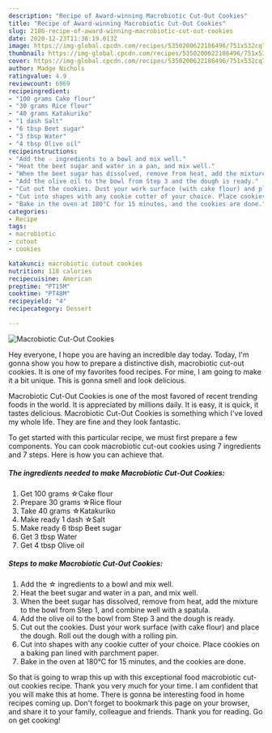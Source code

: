 ```yaml
---
description: "Recipe of Award-winning Macrobiotic Cut-Out Cookies"
title: "Recipe of Award-winning Macrobiotic Cut-Out Cookies"
slug: 2186-recipe-of-award-winning-macrobiotic-cut-out-cookies
date: 2020-12-23T11:38:19.013Z
image: https://img-global.cpcdn.com/recipes/5350200622186496/751x532cq70/macrobiotic-cut-out-cookies-recipe-main-photo.jpg
thumbnail: https://img-global.cpcdn.com/recipes/5350200622186496/751x532cq70/macrobiotic-cut-out-cookies-recipe-main-photo.jpg
cover: https://img-global.cpcdn.com/recipes/5350200622186496/751x532cq70/macrobiotic-cut-out-cookies-recipe-main-photo.jpg
author: Madge Nichols
ratingvalue: 4.9
reviewcount: 6969
recipeingredient:
- "100 grams Cake flour"
- "30 grams Rice flour"
- "40 grams Katakuriko"
- "1 dash Salt"
- "6 tbsp Beet sugar"
- "3 tbsp Water"
- "4 tbsp Olive oil"
recipeinstructions:
- "Add the ☆ ingredients to a bowl and mix well."
- "Heat the beet sugar and water in a pan, and mix well."
- "When the beet sugar has dissolved, remove from heat, add the mixture to the bowl from Step 1, and combine well with a spatula."
- "Add the olive oil to the bowl from Step 3 and the dough is ready."
- "Cut out the cookies. Dust your work surface (with cake flour) and place the dough. Roll out the dough with a rolling pin."
- "Cut into shapes with any cookie cutter of your choice. Place cookies on a baking pan lined with parchment paper."
- "Bake in the oven at 180°C for 15 minutes, and the cookies are done."
categories:
- Recipe
tags:
- macrobiotic
- cutout
- cookies

katakunci: macrobiotic cutout cookies 
nutrition: 118 calories
recipecuisine: American
preptime: "PT15M"
cooktime: "PT48M"
recipeyield: "4"
recipecategory: Dessert

---
```



![Macrobiotic Cut-Out Cookies](https://img-global.cpcdn.com/recipes/5350200622186496/751x532cq70/macrobiotic-cut-out-cookies-recipe-main-photo.jpg)

Hey everyone, I hope you are having an incredible day today. Today, I'm gonna show you how to prepare a distinctive dish, macrobiotic cut-out cookies. It is one of my favorites food recipes. For mine, I am going to make it a bit unique. This is gonna smell and look delicious.



Macrobiotic Cut-Out Cookies is one of the most favored of recent trending foods in the world. It is appreciated by millions daily. It is easy, it is quick, it tastes delicious. Macrobiotic Cut-Out Cookies is something which I've loved my whole life. They are fine and they look fantastic.


To get started with this particular recipe, we must first prepare a few components. You can cook macrobiotic cut-out cookies using 7 ingredients and 7 steps. Here is how you can achieve that.

<!--inarticleads1-->

##### The ingredients needed to make Macrobiotic Cut-Out Cookies:

1. Get 100 grams ☆Cake flour
1. Prepare 30 grams ☆Rice flour
1. Take 40 grams ☆Katakuriko
1. Make ready 1 dash ☆Salt
1. Make ready 6 tbsp Beet sugar
1. Get 3 tbsp Water
1. Get 4 tbsp Olive oil




<!--inarticleads2-->

##### Steps to make Macrobiotic Cut-Out Cookies:

1. Add the ☆ ingredients to a bowl and mix well.
1. Heat the beet sugar and water in a pan, and mix well.
1. When the beet sugar has dissolved, remove from heat, add the mixture to the bowl from Step 1, and combine well with a spatula.
1. Add the olive oil to the bowl from Step 3 and the dough is ready.
1. Cut out the cookies. Dust your work surface (with cake flour) and place the dough. Roll out the dough with a rolling pin.
1. Cut into shapes with any cookie cutter of your choice. Place cookies on a baking pan lined with parchment paper.
1. Bake in the oven at 180°C for 15 minutes, and the cookies are done.




So that is going to wrap this up with this exceptional food macrobiotic cut-out cookies recipe. Thank you very much for your time. I am confident that you will make this at home. There is gonna be interesting food in home recipes coming up. Don't forget to bookmark this page on your browser, and share it to your family, colleague and friends. Thank you for reading. Go on get cooking!

